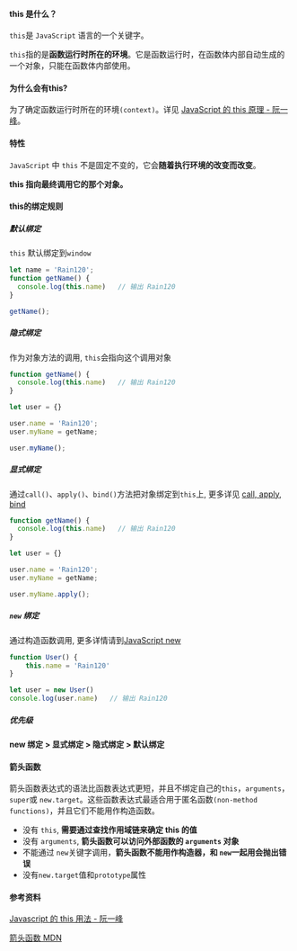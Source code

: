 #### this 是什么？

`this`是 `JavaScript` 语言的一个关键字。

`this`指的是**函数运行时所在的环境**。它是函数运行时，在函数体内部自动生成的一个对象，只能在函数体内部使用。

#### 为什么会有this?

为了确定函数运行时所在的环境`(context)`。详见 [JavaScript 的 this 原理 - 阮一峰](https://www.ruanyifeng.com/blog/2018/06/javascript-this.html)。

#### 特性

`JavaScript` 中 `this` 不是固定不变的，它会**随着执行环境的改变而改变**。

**this 指向最终调用它的那个对象。**

#### this的绑定规则

##### 默认绑定

`this` 默认绑定到`window`

```javascript
let name = 'Rain120';
function getName() {
  console.log(this.name)   // 输出 Rain120
}

getName();
```



##### 隐式绑定

作为对象方法的调用, `this`会指向这个调用对象

```javascript
function getName() {
  console.log(this.name)   // 输出 Rain120
}

let user = {}

user.name = 'Rain120';
user.myName = getName;

user.myName();
```



##### 显式绑定

通过`call()`、`apply()`、`bind()`方法把对象绑定到`this`上, 更多详见 [call, apply, bind](notes/javascript/key-concept/call-apply-bind.md)

```javascript
function getName() {
  console.log(this.name)   // 输出 Rain120
}

let user = {}

user.name = 'Rain120';
user.myName = getName;

user.myName.apply();
```



##### `new` 绑定

通过构造函数调用, 更多详情请到[JavaScript new](notes/javascript/key-concept/new.md)

```javascript
function User() {
	this.name = 'Rain120'
}

let user = new User()
console.log(user.name)   // 输出 Rain120
```



##### 优先级

**new 绑定 > 显式绑定 > 隐式绑定 > 默认绑定**

#### 箭头函数

箭头函数表达式的语法比函数表达式更短，并且不绑定自己的`this`，`arguments`，`super`或 `new.target`。这些函数表达式最适合用于匿名函数`(non-method functions)`，并且它们不能用作构造函数。

- 没有 `this`, **需要通过查找作用域链来确定 this 的值**
- 没有 `arguments`, **箭头函数可以访问外部函数的 `arguments` 对象**
- 不能通过 `new`关键字调用，**箭头函数不能用作构造器，和 `new`一起用会抛出错误**
- 没有`new.target`值和`prototype`属性

#### 参考资料

[Javascript 的 this 用法 - 阮一峰](http://www.ruanyifeng.com/blog/2010/04/using_this_keyword_in_javascript.html)

[箭头函数 MDN](https://developer.mozilla.org/zh-CN/docs/Web/JavaScript/Reference/Functions/Arrow_functions)



